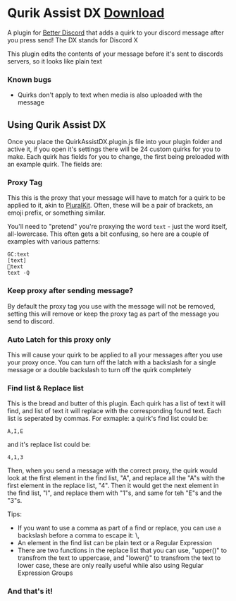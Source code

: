 # Qurik Assist DX [Download](https://github.com/FlaringK/Quirk-Assist-DX/releases)

A plugin for [Better Discord](https://betterdiscord.app/) that adds a quirk to your discord message after you press send! The DX stands for Discord X

This plugin edits the contents of your message before it's sent to discords servers, so it looks like plain text

### Known bugs
- Quirks don't apply to text when media is also uploaded with the message

## Using Qurik Assist DX 

Once you place the QuirkAssistDX.plugin.js file into your plugin folder and active it, if you open it's settings there will be 24 custom quirks for you to make. Each quirk has fields for you to change, the first being preloaded with an example quirk. The fields are:

### Proxy Tag
This this is the proxy that your message will have to match for a quirk to be applied to it, akin to [PluralKit](https://pluralkit.me/). Often, these will be a pair of brackets, an emoji prefix, or something similar.

You'll need to "pretend" you're proxying the word `text` - just the word itself, all-lowercase. This often gets a bit confusing, so here are a couple of examples with various patterns:

```
GC:text
[text]
🌸text
text -Q
```

### Keep proxy after sending message?
By default the proxy tag you use with the message will not be removed, setting this will remove or keep the proxy tag as part of the message you send to discord.

### Auto Latch for this proxy only
This will cause your quirk to be applied to all your messages after you use your proxy once. You can turn off the latch with a backslash for a single message or a double backslash to turn off the quirk completely

### Find list & Replace list
This is the bread and butter of this plugin. Each quirk has a list of text it will find, and list of text it will replace with the corresponding found text. Each list is seperated by commas. For exmaple: a quirk's find list could be:
```
A,I,E
```
and it's replace list could be:
```
4,1,3
```
Then, when you send a message with the correct proxy, the quirk would look at the first element in the find list, "A", and replace all the "A"s with the first element in the replace list, "4". Then it would get the next element in the find list, "I", and replace them with "1"s, and same for teh "E"s and the "3"s.

Tips:
- If you want to use a comma as part of a find or replace, you can use a backslash before a comma to escape it: \\,
- An element in the find list can be plain text or a Regular Expression
- There are two functions in the replace list that you can use, "upper()" to transfrom the text to uppercase, and "lower()" to transfrom the text to lower case, these are only really useful while also using Regular Expression Groups

### And that's it!
